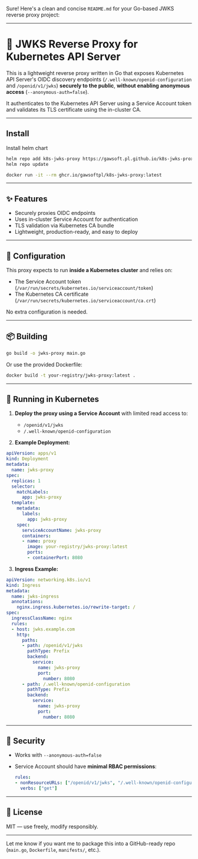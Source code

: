 Sure! Here's a clean and concise `README.md` for your Go-based JWKS reverse proxy project:

---

# 🔐 JWKS Reverse Proxy for Kubernetes API Server

This is a lightweight reverse proxy written in Go that exposes Kubernetes API Server's OIDC discovery endpoints (`/.well-known/openid-configuration` and `/openid/v1/jwks`) **securely to the public**, **without enabling anonymous access** (`--anonymous-auth=false`).

It authenticates to the Kubernetes API Server using a Service Account token and validates its TLS certificate using the in-cluster CA.

--- 
## Install

Install helm chart
```sh
helm repo add k8s-jwks-proxy https://gawsoft.pl.github.io/k8s-jwks-proxy
helm repo update
```

```sh
docker run -it --rm ghcr.io/gawsoftpl/k8s-jwks-proxy:latest
```
---

## ✨ Features

* Securely proxies OIDC endpoints
* Uses in-cluster Service Account for authentication
* TLS validation via Kubernetes CA bundle
* Lightweight, production-ready, and easy to deploy

---

## 🔧 Configuration

This proxy expects to run **inside a Kubernetes cluster** and relies on:

* The Service Account token (`/var/run/secrets/kubernetes.io/serviceaccount/token`)
* The Kubernetes CA certificate (`/var/run/secrets/kubernetes.io/serviceaccount/ca.crt`)

No extra configuration is needed.

---

## 📦 Building

```bash
go build -o jwks-proxy main.go
```

Or use the provided Dockerfile:

```bash
docker build -t your-registry/jwks-proxy:latest .
```

---

## 🚀 Running in Kubernetes

1. **Deploy the proxy using a Service Account** with limited read access to:

   * `/openid/v1/jwks`
   * `/.well-known/openid-configuration`

2. **Example Deployment:**

```yaml
apiVersion: apps/v1
kind: Deployment
metadata:
  name: jwks-proxy
spec:
  replicas: 1
  selector:
    matchLabels:
      app: jwks-proxy
  template:
    metadata:
      labels:
        app: jwks-proxy
    spec:
      serviceAccountName: jwks-proxy
      containers:
      - name: proxy
        image: your-registry/jwks-proxy:latest
        ports:
        - containerPort: 8080
```

3. **Ingress Example:**

```yaml
apiVersion: networking.k8s.io/v1
kind: Ingress
metadata:
  name: jwks-ingress
  annotations:
    nginx.ingress.kubernetes.io/rewrite-target: /
spec:
  ingressClassName: nginx
  rules:
  - host: jwks.example.com
    http:
      paths:
      - path: /openid/v1/jwks
        pathType: Prefix
        backend:
          service:
            name: jwks-proxy
            port:
              number: 8080
      - path: /.well-known/openid-configuration
        pathType: Prefix
        backend:
          service:
            name: jwks-proxy
            port:
              number: 8080
```

---

## 🔐 Security

* Works with `--anonymous-auth=false`
* Service Account should have **minimal RBAC permissions**:

  ```yaml
  rules:
  - nonResourceURLs: ["/openid/v1/jwks", "/.well-known/openid-configuration"]
    verbs: ["get"]
  ```

---

## 📜 License

MIT — use freely, modify responsibly.

---

Let me know if you want me to package this into a GitHub-ready repo (`main.go`, `Dockerfile`, `manifests/`, etc.).

